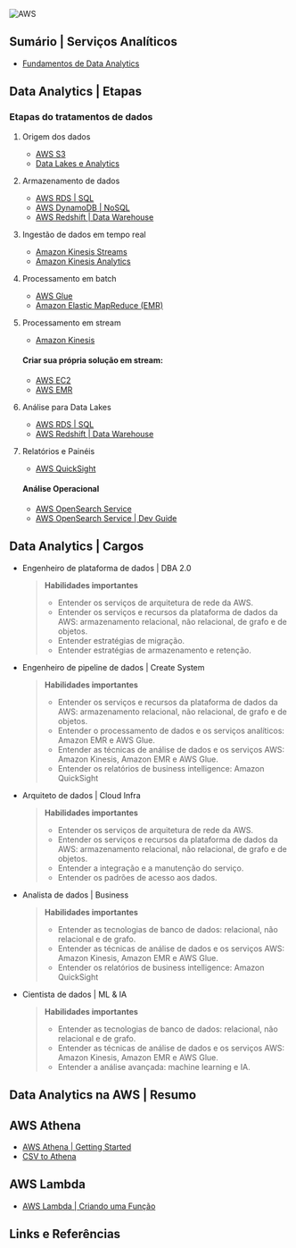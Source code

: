 ![AWS](https://img.shields.io/badge/AWS-%23FF9900.svg?style=for-the-badge&logo=amazon-aws&logoColor=white)

## Sumário | Serviços Analíticos

- [Fundamentos de Data Analytics](data_analytics_fund.md)
      
## Data Analytics | Etapas

### Etapas do tratamentos de dados

1. Origem dos dados
    - [AWS S3](https://aws.amazon.com/pt/s3/)
    - [Data Lakes e Analytics](https://aws.amazon.com/pt/big-data/datalakes-and-analytics/)

2. Armazenamento de dados
    - [AWS RDS | SQL](https://aws.amazon.com/pt/rds/)
    - [AWS DynamoDB | NoSQL](https://aws.amazon.com/pt/dynamodb/)
    - [AWS Redshift | Data Warehouse](https://aws.amazon.com/pt/redshift/)

3. Ingestão de dados em tempo real
    - [Amazon Kinesis Streams](https://aws.amazon.com/pt/kinesis/data-streams/)
    - [Amazon Kinesis Analytics](https://aws.amazon.com/pt/kinesis/data-firehose/)

4. Processamento em batch
    - [AWS Glue](https://aws.amazon.com/pt/glue/)
    - [Amazon Elastic MapReduce (EMR)](https://aws.amazon.com/pt/emr/)

5. Processamento em stream
    - [Amazon Kinesis](https://aws.amazon.com/pt/kinesis)
    #### Criar sua própria solução em stream:
    - [AWS EC2](https://aws.amazon.com/pt/ec2/)
    - [AWS EMR](https://aws.amazon.com/pt/emr/)

6. Análise para Data Lakes
    - [AWS RDS | SQL](https://aws.amazon.com/pt/rds/)
    - [AWS Redshift | Data Warehouse](https://aws.amazon.com/pt/redshift/)

7. Relatórios e Painéis
    - [AWS QuickSight](https://aws.amazon.com/pt/quicksight/)
    #### Análise Operacional
    - [AWS OpenSearch Service](https://aws.amazon.com/pt/opensearch-service/)
    - [AWS OpenSearch Service | Dev Guide](https://docs.aws.amazon.com/opensearch-service/latest/developerguide/dashboards.html)

## Data Analytics | Cargos

- Engenheiro de plataforma de dados | DBA 2.0
    
    > **Habilidades importantes**
    > 
    >   - Entender os serviços de arquitetura de rede da AWS.
    >   - Entender os serviços e recursos da plataforma de dados da AWS: armazenamento relacional, não relacional, de grafo e de objetos.
    >   - Entender estratégias de migração.
    >   - Entender estratégias de armazenamento e retenção.

- Engenheiro de pipeline de dados | Create System
    
    > **Habilidades importantes**
    > 
    >   - Entender os serviços e recursos da plataforma de dados da AWS: armazenamento relacional, não relacional, de grafo e de objetos.
    >   - Entender o processamento de dados e os serviços analíticos: Amazon EMR e AWS Glue.
    >   - Entender as técnicas de análise de dados e os serviços AWS: Amazon Kinesis, Amazon EMR e AWS Glue.
    >   - Entender os relatórios de business intelligence: Amazon QuickSight

- Arquiteto de dados | Cloud Infra
    
    > **Habilidades importantes**
    > 
    >   - Entender os serviços de arquitetura de rede da AWS.
    >   - Entender os serviços e recursos da plataforma de dados da AWS: armazenamento relacional, não relacional, de grafo e de objetos.
    >   - Entender a integração e a manutenção do serviço.
    >   - Entender os padrões de acesso aos dados.

- Analista de dados | Business
    
    > **Habilidades importantes**
    > 
    >   - Entender as tecnologias de banco de dados: relacional, não relacional e de grafo.
    >   - Entender as técnicas de análise de dados e os serviços AWS: Amazon Kinesis, Amazon EMR e AWS Glue.
    >   - Entender os relatórios de business intelligence: Amazon QuickSight

- Cientista de dados | ML & IA
    
    > **Habilidades importantes**
    > 
    >   - Entender as tecnologias de banco de dados: relacional, não relacional e de grafo.
    >   - Entender as técnicas de análise de dados e os serviços AWS: Amazon Kinesis, Amazon EMR e AWS Glue.
    >   - Entender a análise avançada: machine learning e IA.

## Data Analytics na AWS | Resumo

## AWS Athena

- [AWS Athena | Getting Started](https://docs.aws.amazon.com/pt_br/athena/latest/ug/getting-started.html)
- [CSV to Athena](https://simplemaps.com/resources/csv-to-athena)

## AWS Lambda

- [AWS Lambda | Criando uma Função](https://docs.aws.amazon.com/pt_br/lambda/latest/dg/getting-started.html#getting-started-create-function)

## Links e Referências



